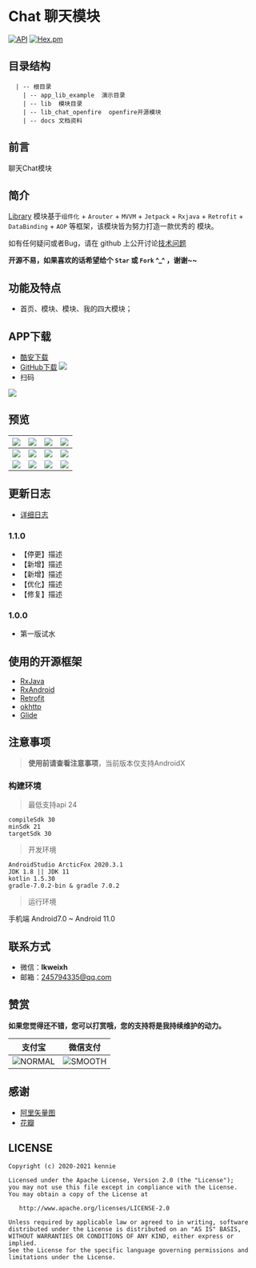 # Chat 聊天模块

[![API](https://img.shields.io/badge/API-24%2B-brightgreen.svg?style=flat)](https://android-arsenal.com/api?level=24)
[![Hex.pm](https://img.shields.io/hexpm/l/plug.svg)](https://gitee.com/kenniecode/kennie-android/blob/template/library/LICENSE)

## 目录结构

      | -- 根目录
        | -- app_lib_example  演示目录
        | -- lib  模块目录
        | -- lib_chat_openfire  openfire开源模块
        | -- docs 文档资料


## 前言

  聊天Chat模块

## 简介

[Library](https://github.com/ZLYang110/WanAndroid) 模块基于`组件化` + `Arouter` + `MVVM` + `Jetpack` + `Rxjava` + `Retrofit` + `DataBinding` + `AOP` 等框架，该模块皆为努力打造一款优秀的 模块。

如有任何疑问或者Bug，请在 github 上公开讨论[技术问题](https://github.com/LKCodeLab/LKBaseFramework/issues)

**开源不易，如果喜欢的话希望给个 `Star` 或 `Fork` ^_^ ，谢谢~~**

## 功能及特点

- 首页、模块、模块、我的四大模块；

## APP下载

- [酷安下载]()
- [GitHub下载](https://gitee.com/kenniecode/kennie-android/tree/template%2Flibrary/releases) [![](https://img.shields.io/badge/Download-apk-green.svg)](https://gitee.com/kenniecode/kennie-android/tree/template%2Flibrary/releases/app-release.apk)
- 扫码

![](./resources/download_qr_code.png)

## 预览

| ![](resources/screenshots/01.jpg) | ![](resources/screenshots/02.jpg) | ![](resources/screenshots/03.jpg) | ![](resources/screenshots/04.jpg) |
| --- | --- | --- | --- |
| ![](resources/screenshots/05.jpg) | ![](resources/screenshots/06.jpg) | ![](art/07.jpg) | ![](resources/screenshots/08.jpg) |
| ![](resources/screenshots/01.gif) | ![](resources/screenshots/02.gif) | ![](art/03.gif) | ![](resources/screenshots/04.gif) |


## 更新日志
- [详细日志](./CHANGELOG.md)

### 1.1.0

- 【停更】描述
- 【新增】描述
- 【新增】描述
- 【优化】描述
- 【修复】描述

### 1.0.0

- 第一版试水

## 使用的开源框架
- [RxJava](https://github.com/ReactiveX/RxJava)
- [RxAndroid](https://github.com/ReactiveX/RxAndroid)
- [Retrofit](https://github.com/square/retrofit)
- [okhttp](https://github.com/square/okhttp)
- [Glide](https://github.com/bumptech/glide)

## 注意事项

> **使用前请查看注意事项**，当前版本仅支持AndroidX

### 构建环境

> 最低支持api 24

    compileSdk 30
    minSdk 21
    targetSdk 30

> 开发环境

    AndroidStudio ArcticFox 2020.3.1
    JDK 1.8 || JDK 11
    kotlin 1.5.30
    gradle-7.0.2-bin & gradle 7.0.2

> 运行环境

   手机端 Android7.0 ~ Android 11.0


## 联系方式
- 微信：**lkweixh**
- 邮箱：245794335@qq.com

## 赞赏

**如果您觉得还不错，您可以打赏哦，您的支持将是我持续维护的动力。**

| 支付宝 | 微信支付 |
|--|--|
| ![NORMAL](../resources/pay/支付宝支付.png) |  ![SMOOTH](../resources/pay/微信支付.png) |

## 感谢

- [阿里矢量图](https://www.iconfont.cn/)
- [花瓣](https://huaban.com/)

## LICENSE

```
Copyright (c) 2020-2021 kennie

Licensed under the Apache License, Version 2.0 (the "License");
you may not use this file except in compliance with the License.
You may obtain a copy of the License at

   http://www.apache.org/licenses/LICENSE-2.0

Unless required by applicable law or agreed to in writing, software
distributed under the License is distributed on an "AS IS" BASIS,
WITHOUT WARRANTIES OR CONDITIONS OF ANY KIND, either express or implied.
See the License for the specific language governing permissions and
limitations under the License.
```



